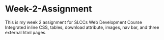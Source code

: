 # Week-2-Assignment
This is my week 2 assignment for SLCCs Web Development Course
Integrated inline CSS, tables, download attribute, images, nav bar, and three external html pages.
